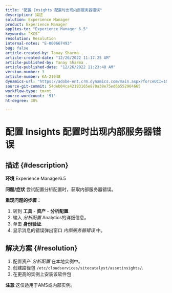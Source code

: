 ```yaml
---
title: "配置 Insights 配置时出现内部服务器错误"
description: 描述
solution: Experience Manager
product: Experience Manager
applies-to: "Experience Manager 6.5"
keywords: “KCS”
resolution: Resolution
internal-notes: "E-000667493"
bug: false
article-created-by: Tanay Sharma .
article-created-date: "12/26/2022 11:17:25 AM"
article-published-by: Tanay Sharma .
article-published-date: "12/26/2022 11:23:48 AM"
version-number: 3
article-number: KA-21048
dynamics-url: "https://adobe-ent.crm.dynamics.com/main.aspx?forceUCI=1&pagetype=entityrecord&etn=knowledgearticle&id=fa82b0dd-0e85-ed11-81ac-6045bd006239"
source-git-commit: 54deb04ca42193165e870a38e75ed6b552964665
workflow-type: tm+mt
source-wordcount: '91'
ht-degree: 30%

---
```


# 配置 Insights 配置时出现内部服务器错误

## 描述 {#description}

<b>环境</b>
Experience Manager6.5


<b>问题/症状</b>
尝试配置分析配置时，获取内部服务器错误。

<b>重现问题的步骤：</b>

1. 转到 <b>工具</b> - <b>资产</b> - <b>分析配置</b>.
2. 输入 *分析配置* Analytics的详细信息。
3. 单击 <b>身份验证</b>.
4. 显示消息的错误弹出窗口 *内部服务器错误* 中。



## 解决方案 {#resolution}


1. 配置资产 *分析配置* 在本地实例中。
2. 创建路径包 `/etc/cloudservices/sitecatalyst/assetinsights/`.
3. 在更高的实例上安装该软件包


<b>注意</b>:这仅适用于AMS或内部实例。
